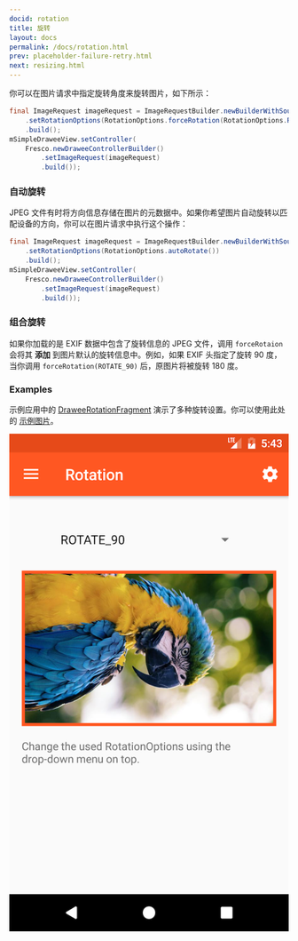 ```yaml
---
docid: rotation
title: 旋转
layout: docs
permalink: /docs/rotation.html
prev: placeholder-failure-retry.html
next: resizing.html
---
```


你可以在图片请求中指定旋转角度来旋转图片，如下所示：

```java
final ImageRequest imageRequest = ImageRequestBuilder.newBuilderWithSource(uri)
    .setRotationOptions(RotationOptions.forceRotation(RotationOptions.ROTATE_90))
    .build();
mSimpleDraweeView.setController(
    Fresco.newDraweeControllerBuilder()
        .setImageRequest(imageRequest)
        .build());
```

### 自动旋转

JPEG 文件有时将方向信息存储在图片的元数据中。如果你希望图片自动旋转以匹配设备的方向，你可以在图片请求中执行这个操作：

```java
final ImageRequest imageRequest = ImageRequestBuilder.newBuilderWithSource(uri)
    .setRotationOptions(RotationOptions.autoRotate())
    .build();
mSimpleDraweeView.setController(
    Fresco.newDraweeControllerBuilder()
        .setImageRequest(imageRequest)
        .build());
```

### 组合旋转

如果你加载的是 EXIF 数据中包含了旋转信息的 JPEG 文件，调用 `forceRotaion` 会将其 **添加** 到图片默认的旋转信息中。例如，如果 EXIF 头指定了旋转 90 度，当你调用 `forceRotation(ROTATE_90)` 后，原图片将被旋转 180 度。

### Examples

示例应用中的 [DraweeRotationFragment](https://github.com/facebook/fresco/blob/master/samples/showcase/src/main/java/com/facebook/fresco/samples/showcase/drawee/DraweeRotationFragment.java) 演示了多种旋转设置。你可以使用此处的 [示例图片](https://github.com/recurser/exif-orientation-examples)。

![实例应用中关于旋转的例子](/static/images/docs/01-rotation-sample.png)
